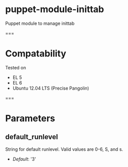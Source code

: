 puppet-module-inittab
=====================

Puppet module to manage inittab

===

# Compatability #

Tested on

* EL 5
* EL 6
* Ubuntu 12.04 LTS (Precise Pangolin)

===

# Parameters #
default_runlevel
----------------
String for default runlevel. Valid values are 0-6, S, and s.

- *Default*: '3'

